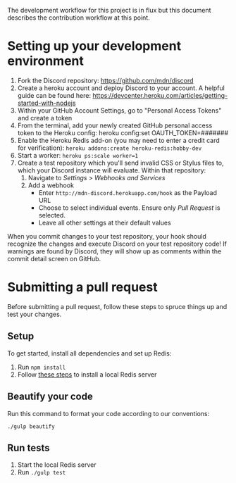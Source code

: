 The development workflow for this project is in flux but this document describes
the contribution workflow at this point.

# Setting up your development environment

1. Fork the Discord repository:  https://github.com/mdn/discord
2. Create a heroku account and deploy Discord to your account. A helpful guide
   can be found here:
   https://devcenter.heroku.com/articles/getting-started-with-nodejs
3. Within your GitHub Account Settings, go to "Personal Access Tokens" and
   create a token
4. From the terminal, add your newly created GitHub personal access token to the
   Heroku config:  heroku config:set OAUTH_TOKEN=#######
5. Enable the Heroku Redis add-on (you may need to enter a credit card for
   verification): `heroku addons:create heroku-redis:hobby-dev`
6. Start a worker: `heroku ps:scale worker=1`
7. Create a test repository which you'll send invalid CSS or Stylus files to,
   which your Discord instance will evaluate. Within that repository:
    1. Navigate to *Settings* > *Webhooks and Services*
    2. Add a webhook
        * Enter `http://mdn-discord.herokuapp.com/hook` as the Payload URL
        * Choose to select individual events. Ensure only *Pull Request* is
          selected.
        * Leave all other settings at their default values

When you commit changes to your test repository, your hook should recognize the
changes and execute Discord on your test repository code!  If warnings are found
by Discord, they will show up as comments within the commit detail screen on
GitHub.

# Submitting a pull request

Before submitting a pull request, follow these steps to spruce things up and
test your changes.

## Setup

To get started, install all dependencies and set up Redis:

1. Run `npm install`
2. Follow [these steps](http://redis.io/topics/quickstart#installing-redis)
   to install a local Redis server

## Beautify your code

Run this command to format your code according to our conventions:

`./gulp beautify`

## Run tests

1. Start the local Redis server
2. Run `./gulp test`
